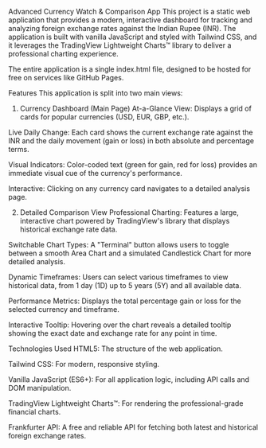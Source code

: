 Advanced Currency Watch & Comparison App
This project is a static web application that provides a modern, interactive dashboard for tracking and analyzing foreign exchange rates against the Indian Rupee (INR). The application is built with vanilla JavaScript and styled with Tailwind CSS, and it leverages the TradingView Lightweight Charts™ library to deliver a professional charting experience.

The entire application is a single index.html file, designed to be hosted for free on services like GitHub Pages.

Features
This application is split into two main views:

1. Currency Dashboard (Main Page)
At-a-Glance View: Displays a grid of cards for popular currencies (USD, EUR, GBP, etc.).

Live Daily Change: Each card shows the current exchange rate against the INR and the daily movement (gain or loss) in both absolute and percentage terms.

Visual Indicators: Color-coded text (green for gain, red for loss) provides an immediate visual cue of the currency's performance.

Interactive: Clicking on any currency card navigates to a detailed analysis page.

2. Detailed Comparison View
Professional Charting: Features a large, interactive chart powered by TradingView's library that displays historical exchange rate data.

Switchable Chart Types: A "Terminal" button allows users to toggle between a smooth Area Chart and a simulated Candlestick Chart for more detailed analysis.

Dynamic Timeframes: Users can select various timeframes to view historical data, from 1 day (1D) up to 5 years (5Y) and all available data.

Performance Metrics: Displays the total percentage gain or loss for the selected currency and timeframe.

Interactive Tooltip: Hovering over the chart reveals a detailed tooltip showing the exact date and exchange rate for any point in time.

Technologies Used
HTML5: The structure of the web application.

Tailwind CSS: For modern, responsive styling.

Vanilla JavaScript (ES6+): For all application logic, including API calls and DOM manipulation.

TradingView Lightweight Charts™: For rendering the professional-grade financial charts.

Frankfurter API: A free and reliable API for fetching both latest and historical foreign exchange rates.